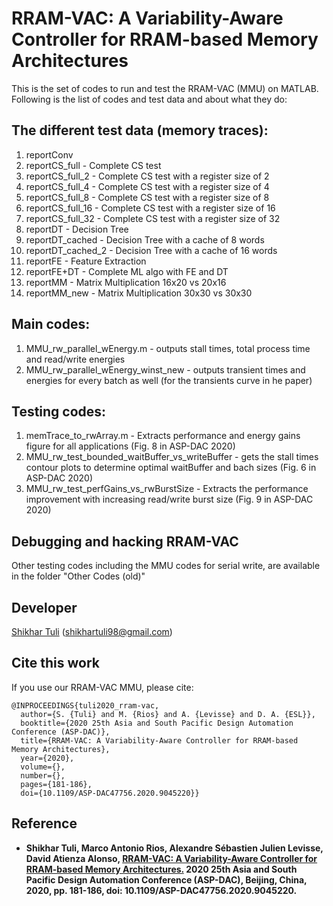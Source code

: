 # RRAM-VAC: A Variability-Aware Controller for RRAM-based Memory Architectures
 
This is the set of codes to run and test the RRAM-VAC (MMU) on MATLAB. Following is the list of codes and test data and about what they do:

## The different test data (memory traces):
1. reportConv
2. reportCS_full - Complete CS test
3. reportCS_full_2 - Complete CS test with a register size of 2
4. reportCS_full_4 - Complete CS test with a register size of 4
5. reportCS_full_8 - Complete CS test with a register size of 8
6. reportCS_full_16 - Complete CS test with a register size of 16
7. reportCS_full_32 - Complete CS test with a register size of 32
8. reportDT - Decision Tree
9. reportDT_cached - Decision Tree with a cache of 8 words
10. reportDT_cached_2 - Decision Tree with a cache of 16 words
11. reportFE - Feature Extraction
12. reportFE+DT - Complete ML algo with FE and DT
13. reportMM - Matrix Multiplication 16x20 vs 20x16
14. reportMM_new - Matrix Multiplication 30x30 vs 30x30

## Main codes:
1. MMU_rw_parallel_wEnergy.m - outputs stall times, total process time and read/write energies
2. MMU_rw_parallel_wEnergy_winst_new - outputs transient times and energies for every batch as well (for the transients curve in he paper)

## Testing codes:
1. memTrace_to_rwArray.m - Extracts performance and energy gains figure for all applications (Fig. 8 in ASP-DAC 2020)
2. MMU_rw_test_bounded_waitBuffer_vs_writeBuffer - gets the stall times contour plots to determine optimal waitBuffer and bach sizes (Fig. 6 in ASP-DAC 2020)
3. MMU_rw_test_perfGains_vs_rwBurstSize - Extracts the performance improvement with increasing read/write burst size (Fig. 9 in ASP-DAC 2020)

## Debugging and hacking RRAM-VAC

Other testing codes including the MMU codes for serial write, are available in the folder "Other Codes (old)"


## Developer

[Shikhar Tuli](https://www.github.com/shikhartuli) (shikhartuli98@gmail.com)

## Cite this work
If you use our RRAM-VAC MMU, please cite:
```
@INPROCEEDINGS{tuli2020_rram-vac,
  author={S. {Tuli} and M. {Rios} and A. {Levisse} and D. A. {ESL}},
  booktitle={2020 25th Asia and South Pacific Design Automation Conference (ASP-DAC)}, 
  title={RRAM-VAC: A Variability-Aware Controller for RRAM-based Memory Architectures}, 
  year={2020},
  volume={},
  number={},
  pages={181-186},
  doi={10.1109/ASP-DAC47756.2020.9045220}}
```

## Reference

* **Shikhar Tuli, Marco Antonio Rios, Alexandre Sébastien Julien Levisse, David Atienza Alonso, [RRAM-VAC: A Variability-Aware Controller for RRAM-based Memory Architectures.](https://ieeexplore.ieee.org/abstract/document/9045220) 2020 25th Asia and South Pacific Design Automation Conference (ASP-DAC), Beijing, China, 2020, pp. 181-186, doi: 10.1109/ASP-DAC47756.2020.9045220.** 
